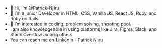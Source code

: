 - 👋 Hi, I’m @Patrick-Njiru
- 🌱 I’m a junior Developer in HTML, CSS, Vanilla JS, React JS, Ruby, and Ruby on Rails.
- 👀 I’m interested in coding, problem solving, shooting pool.
- I am also knowledgeable in using platforms like Jira, Figma, Slack, and Stack Overflow among others
- You can reach me on LinkedIn - [Patrick Njiru](httpswwwlinkedincominpatricknjiru7569241ba)


<!---
Patrick-Njiru/Patrick-Njiru is a ✨ special ✨ repository because its `README.md` (this file) appears on your GitHub profile.
You can click the Preview link to take a look at your changes.
--->
